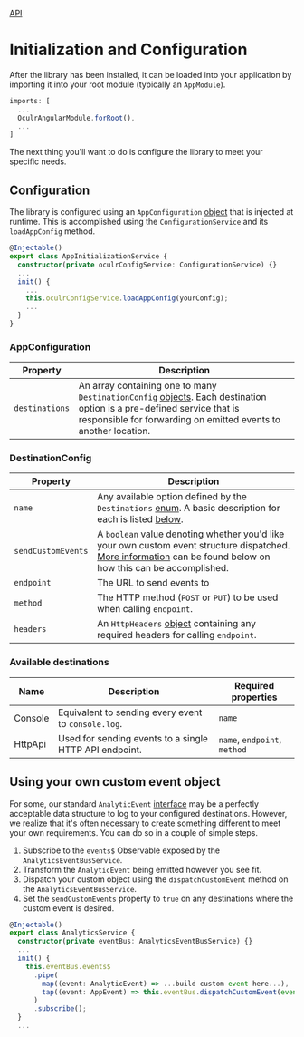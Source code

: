 [API](./README.md)

# Initialization and Configuration

After the library has been installed, it can be loaded into your application by importing it into your root module (typically an `AppModule`).

```typescript
imports: [
  ...
  OculrAngularModule.forRoot(),
  ...
]
```

The next thing you'll want to do is configure the library to meet your specific needs.

## Configuration

The library is configured using an `AppConfiguration` [object](#appconfiguration) that is injected at runtime. This is accomplished using the `ConfigurationService` and its `loadAppConfig` method.

```typescript
@Injectable()
export class AppInitializationService {
  constructor(private oculrConfigService: ConfigurationService) {}
  ...
  init() {
    ...
    this.oculrConfigService.loadAppConfig(yourConfig);
    ...
  }
}
```

### AppConfiguration

| Property | Description |
| -------- | ----------- |
| `destinations` | An array containing one to many `DestinationConfig` [objects](#destinationconfig). Each destination option is a pre-defined service that is responsible for forwarding on emitted events to another location. |

### DestinationConfig

| Property | Description |
| -------- | ----------- |
| `name`| Any available option defined by the `Destinations` [enum](../projects/oculr-ngx/src/lib/models/destinations.enum.ts). A basic description for each is listed [below](#available-destinations). |
| `sendCustomEvents` | A `boolean` value denoting whether you'd like your own custom event structure dispatched. [More information](#using-your-own-custom-event-object) can be found below on how this can be accomplished. |
| `endpoint` | The URL to send events to |
| `method` | The HTTP method (`POST` or `PUT`) to be used when calling `endpoint`. |
| `headers` | An `HttpHeaders` [object](https://angular.io/api/common/http/HttpHeaders) containing any required headers for calling `endpoint`. |

### Available destinations

| Name | Description | Required properties |
| ---- | ----------- | ------------------- |
| Console | Equivalent to sending every event to `console.log`. | `name` |
| HttpApi | Used for sending events to a single HTTP API endpoint. | `name`, `endpoint`, `method` |

## Using your own custom event object

For some, our standard `AnalyticEvent` [interface](../projects/oculr-ngx/src/lib/models/analytic-event.interface.ts) may be a perfectly acceptable data structure to log to your configured destinations. However, we realize that it's often necessary to create something different to meet your own requirements. You can do so in a couple of simple steps.

1. Subscribe to the `events$` Observable exposed by the `AnalyticsEventBusService`.
1. Transform the `AnalyticEvent` being emitted however you see fit.
1. Dispatch your custom object using the `dispatchCustomEvent` method on the `AnalyticsEventBusService`.
1. Set the `sendCustomEvents` property to `true` on any destinations where the custom event is desired.

```typescript
@Injectable()
export class AnalyticsService {
  constructor(private eventBus: AnalyticsEventBusService) {}
  ...
  init() {
    this.eventBus.events$
      .pipe(
        map((event: AnalyticEvent) => ...build custom event here...),
        tap((event: AppEvent) => this.eventBus.dispatchCustomEvent(event))
      )
      .subscribe();
  }
  ...
```
